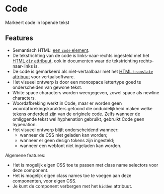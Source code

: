 <!-- @license CC0-1.0 -->

# Code

Markeert code in lopende tekst

## Features

- Semantisch HTML: [een `code` element](https://html.spec.whatwg.org/multipage/text-level-semantics.html#the-code-element).
- De tekstrichting van de code is links-naar-rechts ingesteld met het [HTML `dir` attribuut](https://html.spec.whatwg.org/multipage/dom.html#the-dir-attribute), ook in documenten waar de tekstrichting rechts-naar-links is.
- De code is gemarkeerd als niet-vertaalbaar met het [HTML `translate` attribuut](https://html.spec.whatwg.org/multipage/dom.html#the-translate-attribute) voor vertaalsoftware.
- Het visueel ontwerp is door een monospace lettertype goed te onderscheiden van gewone tekst.
- White space characters worden weergegeven, zowel space als newline characters.
- Woordafbreking werkt in Code, maar er worden geen woordafbrekingskarakters getoond die onduidelijkheid maken welke tekens onderdeel zijn van de originele code. Zelfs wanneer de omliggende tekst wel hyphenation gebruikt, gebruikt Code geen hypenation.
- Het visueel ontwerp blijft onderscheidend wanneer:
  - wanneer de CSS niet geladen kan worden;
  - wanneer er geen design tokens zijn ingesteld;
  - wanneer een webfont niet ingeladen kan worden.

Algemene features:

- Het is mogelijk eigen CSS toe te passen met class name selectors voor deze component.
- Het is mogelijk eigen class names toe te voegen aan deze componenten, voor eigen CSS.
- Je kunt de component verbergen met het `hidden` attribuut.
